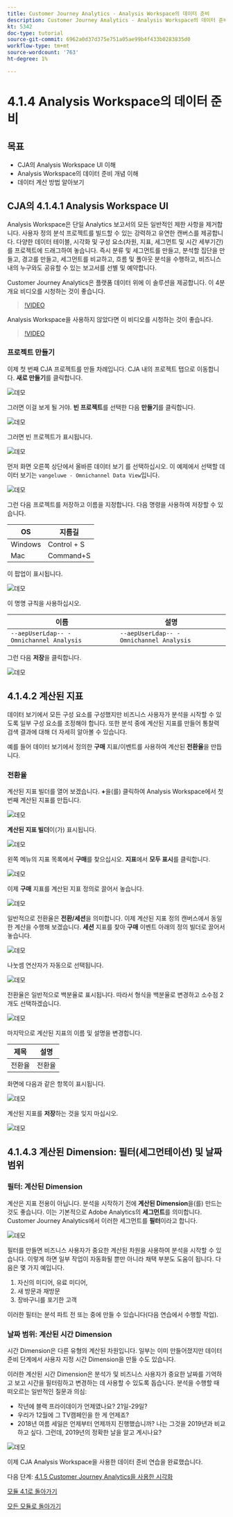 ```yaml
---
title: Customer Journey Analytics - Analysis Workspace의 데이터 준비
description: Customer Journey Analytics - Analysis Workspace의 데이터 준비
kt: 5342
doc-type: tutorial
source-git-commit: 6962a0d37d375e751a05ae99b4f433b0283835d0
workflow-type: tm+mt
source-wordcount: '763'
ht-degree: 1%

---
```


# 4.1.4 Analysis Workspace의 데이터 준비

## 목표

- CJA의 Analysis Workspace UI 이해
- Analysis Workspace의 데이터 준비 개념 이해
- 데이터 계산 방법 알아보기

## CJA의 4.1.4.1 Analysis Workspace UI

Analysis Workspace은 단일 Analytics 보고서의 모든 일반적인 제한 사항을 제거합니다. 사용자 정의 분석 프로젝트를 빌드할 수 있는 강력하고 유연한 캔버스를 제공합니다. 다양한 데이터 테이블, 시각화 및 구성 요소(차원, 지표, 세그먼트 및 시간 세부기간)를 프로젝트에 드래그하여 놓습니다. 즉시 분류 및 세그먼트를 만들고, 분석할 집단을 만들고, 경고를 만들고, 세그먼트를 비교하고, 흐름 및 폴아웃 분석을 수행하고, 비즈니스 내의 누구와도 공유할 수 있는 보고서를 선별 및 예약합니다.

Customer Journey Analytics은 플랫폼 데이터 위에 이 솔루션을 제공합니다. 이 4분 개요 비디오를 시청하는 것이 좋습니다.

>[!VIDEO](https://video.tv.adobe.com/v/35109?quality=12&learn=on)

Analysis Workspace을 사용하지 않았다면 이 비디오를 시청하는 것이 좋습니다.

>[!VIDEO](https://video.tv.adobe.com/v/26266?quality=12&learn=on)

### 프로젝트 만들기

이제 첫 번째 CJA 프로젝트를 만들 차례입니다. CJA 내의 프로젝트 탭으로 이동합니다.
**새로 만들기**&#x200B;를 클릭합니다.

![데모](./images/prmenu.png)

그러면 이걸 보게 될 거야. **빈 프로젝트**&#x200B;를 선택한 다음 **만들기**&#x200B;를 클릭합니다.

![데모](./images/prmenu1.png)

그러면 빈 프로젝트가 표시됩니다.

![데모](./images/premptyprojects.png)

먼저 화면 오른쪽 상단에서 올바른 데이터 보기 를 선택하십시오. 이 예제에서 선택할 데이터 보기는 `vangeluwe - Omnichannel Data View`입니다.

![데모](./images/prdv.png)

그런 다음 프로젝트를 저장하고 이름을 지정합니다. 다음 명령을 사용하여 저장할 수 있습니다.

| OS | 지름길 |
| ----------------- |-------------| 
| Windows | Control + S |
| Mac | Command+S |

이 팝업이 표시됩니다.

![데모](./images/prsave.png)

이 명명 규칙을 사용하십시오.

| 이름 | 설명 |
| ----------------- |-------------| 
| `--aepUserLdap-- - Omnichannel Analysis` | `--aepUserLdap-- - Omnichannel Analysis` |

그런 다음 **저장**&#x200B;을 클릭합니다.

![데모](./images/prsave2.png)

## 4.1.4.2 계산된 지표

데이터 보기에서 모든 구성 요소를 구성했지만 비즈니스 사용자가 분석을 시작할 수 있도록 일부 구성 요소를 조정해야 합니다. 또한 분석 중에 계산된 지표를 만들어 통찰력 검색 결과에 대해 더 자세히 알아볼 수 있습니다.

예를 들어 데이터 보기에서 정의한 **구매** 지표/이벤트를 사용하여 계산된 **전환율**&#x200B;을 만듭니다.

### 전환율

계산된 지표 빌더를 열어 보겠습니다. **+**&#x200B;을(를) 클릭하여 Analysis Workspace에서 첫 번째 계산된 지표를 만듭니다.

![데모](./images/pradd.png)

**계산된 지표 빌더**&#x200B;이(가) 표시됩니다.

![데모](./images/prbuilder.png)

왼쪽 메뉴의 지표 목록에서 **구매**&#x200B;를 찾으십시오. **지표**&#x200B;에서 **모두 표시**&#x200B;를 클릭합니다.

![데모](./images/calcbuildercr1.png)

이제 **구매** 지표를 계산된 지표 정의로 끌어서 놓습니다.

![데모](./images/calcbuildercr2.png)

일반적으로 전환율은 **전환/세션**&#x200B;을 의미합니다. 이제 계산된 지표 정의 캔버스에서 동일한 계산을 수행해 보겠습니다. **세션** 지표를 찾아 **구매** 이벤트 아래의 정의 빌더로 끌어서 놓습니다.

![데모](./images/calcbuildercr3.png)

나눗셈 연산자가 자동으로 선택됩니다.

![데모](./images/calcbuildercr4.png)

전환율은 일반적으로 백분율로 표시됩니다. 따라서 형식을 백분율로 변경하고 소수점 2개도 선택하겠습니다.

![데모](./images/calcbuildercr5.png)

마지막으로 계산된 지표의 이름 및 설명을 변경합니다.

| 제목 | 설명 |
| ----------------- |-------------| 
| 전환율 | 전환율 |

화면에 다음과 같은 항목이 표시됩니다.

![데모](./images/calcbuildercr6.png)

계산된 지표를 **저장**&#x200B;하는 것을 잊지 마십시오.

![데모](./images/pr9.png)

## 4.1.4.3 계산된 Dimension: 필터(세그먼테이션) 및 날짜 범위

### 필터: 계산된 Dimension

계산은 지표 전용이 아닙니다. 분석을 시작하기 전에 **계산된 Dimension**&#x200B;을(를) 만드는 것도 좋습니다. 이는 기본적으로 Adobe Analytics의 **세그먼트**&#x200B;를 의미합니다. Customer Journey Analytics에서 이러한 세그먼트를 **필터**&#x200B;이라고 합니다.

![데모](./images/prfilters.png)

필터를 만들면 비즈니스 사용자가 중요한 계산된 차원을 사용하여 분석을 시작할 수 있습니다. 이렇게 하면 일부 작업이 자동화될 뿐만 아니라 채택 부분도 도움이 됩니다. 다음은 몇 가지 예입니다.

1. 자신의 미디어, 유료 미디어,
2. 새 방문과 재방문
3. 장바구니를 포기한 고객

이러한 필터는 분석 파트 전 또는 중에 만들 수 있습니다(다음 연습에서 수행할 작업).

### 날짜 범위: 계산된 시간 Dimension

시간 Dimension은 다른 유형의 계산된 차원입니다. 일부는 이미 만들어졌지만 데이터 준비 단계에서 사용자 지정 시간 Dimension을 만들 수도 있습니다.

이러한 계산된 시간 Dimension은 분석가 및 비즈니스 사용자가 중요한 날짜를 기억하고 보고 시간을 필터링하고 변경하는 데 사용할 수 있도록 돕습니다. 분석을 수행할 때 떠오르는 일반적인 질문과 의심:

- 작년에 블랙 프라이데이가 언제였나요? 21일-29일?
- 우리가 12월에 그 TV캠페인을 한 게 언제죠?
- 2018년 여름 세일은 언제부터 언제까지 진행했습니까? 나는 그것을 2019년과 비교하고 싶다. 그런데, 2019년의 정확한 날을 알고 계시나요?

![데모](./images/timedimensions.png)

이제 CJA Analysis Workspace을 사용한 데이터 준비 연습을 완료했습니다.

다음 단계: [4.1.5 Customer Journey Analytics을 사용한 시각화](./ex5.md)

[모듈 4.1로 돌아가기](./customer-journey-analytics-build-a-dashboard.md)

[모든 모듈로 돌아가기](./../../../overview.md)
